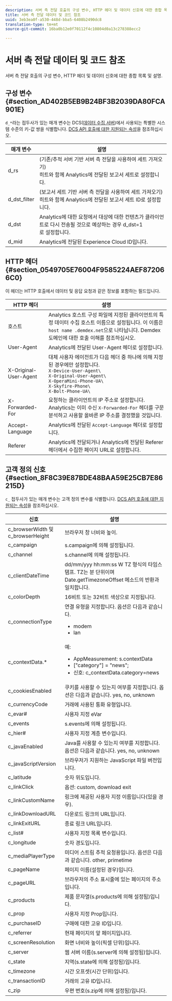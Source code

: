 ```yaml
---
description: 서버 측 전달 호출의 구성 변수, HTTP 헤더 및 데이터 신호에 대한 종합 목록 및 설명.
title: 서버 측 전달 데이터 및 코드 참조
uuid: 3eb3ea0f-a530-448d-bba5-6408b2490dc8
translation-type: tm+mt
source-git-commit: 16ba0b12e0f70112f4c10804d0a13c278388ecc2

---
```



# 서버 측 전달 데이터 및 코드 참조

서버 측 전달 호출의 구성 변수, HTTP 헤더 및 데이터 신호에 대한 종합 목록 및 설명.

## 구성 변수 {#section_AD402B5EB9B24BF3B2039DA80FCA901E}

`d_*`라는 접두사가 있는 매개 변수는 DCS([데이터 수집 서버](https://marketing.adobe.com/resources/help/en_US/aam/c_compcollect.html))에서 사용되는 특별한 시스템 수준의 키-값 쌍을 식별합니다. [DCS API 호출에 대한 지원되는 속성](https://marketing.adobe.com/resources/help/en_US/aam/dcs-keys.html)을 참조하십시오.

| 매개 변수 | 설명 |
|--- |--- |
| d_rs | (기존/추적 서버 기반 서버 측 전달을 사용하여 세트 가져오기) <br>히트와 함께 Analytics에 전달된 보고서 세트로 설정합니다. |
| d_dst_filter | (보고서 세트 기반 서버 측 전달을 사용하여 세트 가져오기) <br>히트와 함께 Analytics에 전달된 보고서 세트 ID로 설정합니다. |
| d_dst | Analytics에 대한 요청에서 대상에 대한 컨텐츠가 클라이언트로 다시 전송될 것으로 예상하는 경우 d_dst=1<br>로 설정합니다. |
| d_mid | Analytics에 전달된 Experience Cloud ID입니다. |

## HTTP 헤더 {#section_0549705E76004F9585224AEF872066C0}

이 헤더는 HTTP 호출에서 데이터 및 응답 요청과 같은 정보를 포함하는 필드입니다.

<!-- Meike, missing link in table below: "See Understanding Calls to the Demdex Domain" -->

| HTTP 헤더 | 설명 |
|--- |--- |
| 호스트 | Analytics 호스트 구성 파일에 지정된 클라이언트의 특정 데이터 수집 호스트 이름으로 설정됩니다. 이 이름은   `host name .demdex.net`으로 나타납니다.  Demdex 도메인에 대한 호출 이해를 참조하십시오. |
| User-Agent | Analytics에 전달된 User-Agent 헤더로 설정합니다. |
| X-Original-User-Agent | 대체 사용자 에이전트가 다음 헤더 중 하나에 의해 지정된 경우에만 설정합니다. </br>`X-Device-User-Agent\ `</br>`X-Original-User-Agent\`  </br>`X-OperaMini-Phone-UA\`</br>`X-Skyfire-Phone\`   </br>`X-Bolt-Phone-UA\`        |
| X-Forwarded-For | 요청하는 클라이언트의 IP 주소로 설정합니다. Analytics는 이미 수신 `X-Forwarded-For` 헤더를 구문 분석하고 사용할 올바른 IP 주소를 결정했을 것입니다. |
| Accept-Language | Analytics에 전달된 `Accept-Language` 헤더로 설정합니다. |
| Referer | Analytics에 전달되거나 Analytics에 전달된 Referer 헤더에서 수집한 페이지 URL로 설정합니다. |

## 고객 정의 신호 {#section_8F8C39E87BDE48BAA59E25CB7E86215D}

`c_` 접두사가 있는 매개 변수는 고객 정의 변수를 식별합니다. [DCS API 호출에 대한 지원되는 속성](https://marketing.adobe.com/resources/help/en_US/aam/dcs-keys.html)을 참조하십시오.

| 신호 | 설명 |
|--- |--- |
| c_browserWidth 및 c_browserHeight | 브라우저 창 너비와 높이. |
| c_campaign | s.campaign에 의해 설정됩니다. |
| c_channel | s.channel에 의해 설정됩니다. |
| c_clientDateTime | dd/mm/yyy hh:mm:ss  W TZ 형식의 타임스탬프. TZ는 분 단위이며 Date.getTimezoneOffset 메소드의 반환과 일치합니다. |
| c_colorDepth | 16비트 또는 32비트 색상으로 지정됩니다. |
| c_connectionType | 연결 유형을 지정합니다. 옵션은 다음과 같습니다.<ul><li>modem</li><li>lan</li></ul> |
| c_contextData.* | 예:<ul><li>AppMeasurement: s.contextData</li><li>[&quot;category&quot;] = &quot;news&quot;;</li><li>신호: c_contextData.category=news</li></ul> |
| c_cookiesEnabled | 쿠키를 사용할 수 있는지 여부를 지정합니다. 옵션은 다음과 같습니다. yes, no, unknown |
| c_currencyCode | 거래에 사용된 통화 유형입니다. |
| c_evar# | 사용자 지정 eVar |
| c_events | s.events에 의해 설정됩니다. |
| c_hier# | 사용자 지정 계층 변수입니다. |
| c_javaEnabled | Java를 사용할 수 있는지 여부를 지정합니다. 옵션은 다음과 같습니다. yes, no, unknown |
| c_javaScriptVersion | 브라우저가 지원하는 JavaScript 파일 버전입니다. |
| c_latitude | 숫자 위도입니다. |
| c_linkClick | 옵션: custom, download exit |
| c_linkCustomName | 링크에 제공된 사용자 지정 이름입니다(있을 경우). |
| c_linkDownloadURL | 다운로드 링크의 URL입니다. |
| c_linkExitURL | 종료 링크 URL입니다. |
| c_list# | 사용자 지정 목록 변수입니다. |
| c_longitude | 숫자 경도입니다. |
| c_mediaPlayerType | 미디어 스트림 추적 요청용입니다. 옵션은 다음과 같습니다.  other, primetime |
| c_pageName | 페이지 이름(설정된 경우)입니다. |
| c_pageURL | 브라우저의 주소 표시줄에 있는 페이지의 주소입니다. |
| c_products | 제품 문자열(s.products에 의해 설정됨)입니다. |
| c_prop | 사용자 지정 Prop입니다. |
| c_purchaseID | 구매에 대한 고유 ID입니다. |
| c_referrer | 현재 페이지의 앞 페이지입니다. |
| c_screenResolution | 화면 너비와 높이(픽셀 단위)입니다. |
| c_server | 웹 서버 이름(s.server에 의해 설정됨)입니다. |
| c_state | 지역(s.state에 의해 설정됨)입니다. |
| c_timezone | 시간 오프셋(시간 단위)입니다. |
| c_transactionID | 거래의 고유 ID입니다. |
| c_zip | 우편 번호(s.zip에 의해 설정됨)입니다. |
